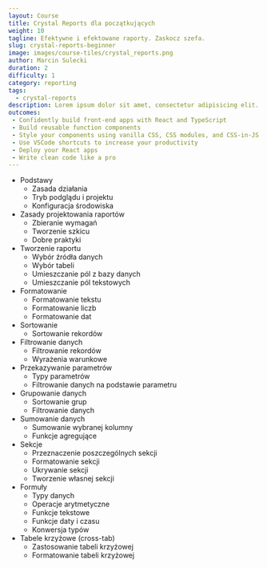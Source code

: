 ```yaml
---
layout: Course
title: Crystal Reports dla początkujących
weight: 10
tagline: Efektywne i efektowane raporty. Zaskocz szefa.
slug: crystal-reports-beginner
image: images/course-tiles/crystal_reports.png
author: Marcin Sulecki
duration: 2
difficulty: 1
category: reporting
tags: 
  - crystal-reports
description: Lorem ipsum dolor sit amet, consectetur adipisicing elit. Animi odio rerum aliquam quos voluptatum accusantium suscipit, debitis tempore, assumenda soluta ad aliquid alias voluptates iste similique optio ipsam minima? Doloremque. Animi odio rerum aliquam quos voluptatum accusantium suscipit, debitis tempore dolor sit amet.
outcomes:
 - Confidently build front-end apps with React and TypeScript
 - Build reusable function components
 - Style your components using vanilla CSS, CSS modules, and CSS-in-JS
 - Use VSCode shortcuts to increase your productivity
 - Deploy your React apps
 - Write clean code like a pro
---
```



* Podstawy
	* Zasada działania
	* Tryb podglądu i projektu
	* Konfiguracja środowiska
* Zasady projektowania raportów
	* Zbieranie wymagań
	* Tworzenie szkicu
	* Dobre praktyki
* Tworzenie raportu
	* Wybór źródła danych
	* Wybór tabeli
	* Umieszczanie pól z bazy danych
	* Umieszczanie pól tekstowych
* Formatowanie
	* Formatowanie tekstu
	* Formatowanie liczb
	* Formatowanie dat
* Sortowanie
	* Sortowanie rekordów
* Filtrowanie danych
	* Filtrowanie rekordów
	* Wyrażenia warunkowe
* Przekazywanie parametrów
	* Typy parametrów
	* Filtrowanie danych na podstawie parametru	 	
* Grupowanie danych
	* Sortowanie grup
	* Filtrowanie danych
* Sumowanie danych
	* Sumowanie wybranej kolumny
	* Funkcje agregujące
* Sekcje
	* Przeznaczenie poszczególnych sekcji
	* Formatowanie sekcji
	* Ukrywanie sekcji
	* Tworzenie własnej sekcji
* Formuły
	* Typy danych
	* Operacje arytmetyczne
	* Funkcje tekstowe
	* Funkcje daty i czasu
	* Konwersja typów
* Tabele krzyżowe (cross-tab)
	* Zastosowanie tabeli krzyżowej
	* Formatowanie tabeli krzyżowej

